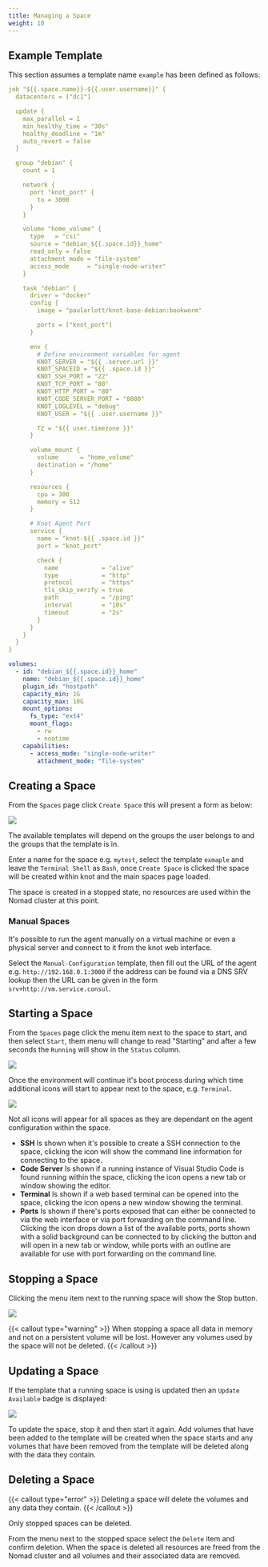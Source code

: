 ```yaml
---
title: Managing a Space
weight: 10
---
```


## Example Template

This section assumes a template name `example` has been defined as follows:

```yaml {filename=Nomad-Job}
job "${{.space.name}}-${{.user.username}}" {
  datacenters = ["dc1"]

  update {
    max_parallel = 1
    min_healthy_time = "30s"
    healthy_deadline = "1m"
    auto_revert = false
  }

  group "debian" {
    count = 1

    network {
      port "knot_port" {
        to = 3000
      }
    }

    volume "home_volume" {
      type   = "csi"
      source = "debian_${{.space.id}}_home"
      read_only = false
      attachment_mode = "file-system"
      access_mode     = "single-node-writer"
    }

    task "debian" {
      driver = "docker"
      config {
        image = "paularlott/knot-base-debian:bookworm"

        ports = ["knot_port"]
      }

      env {
        # Define environment variables for agent
        KNOT_SERVER = "${{ .server.url }}"
        KNOT_SPACEID = "${{ .space.id }}"
        KNOT_SSH_PORT = "22"
        KNOT_TCP_PORT = "80"
        KNOT_HTTP_PORT = "80"
        KNOT_CODE_SERVER_PORT = "8080"
        KNOT_LOGLEVEL = "debug"
        KNOT_USER = "${{ .user.username }}"

        TZ = "${{ user.timezone }}"
      }

      volume_mount {
        volume      = "home_volume"
        destination = "/home"
      }

      resources {
        cpu = 300
        memory = 512
      }

      # Knot Agent Port
      service {
        name = "knot-${{ .space.id }}"
        port = "knot_port"

        check {
          name            = "alive"
          type            = "http"
          protocol        = "https"
          tls_skip_verify = true
          path            = "/ping"
          interval        = "10s"
          timeout         = "2s"
        }
      }
    }
  }
}
```

```yaml {filename=Volume-Definition}
volumes:
  - id: "debian_${{.space.id}}_home"
    name: "debian_${{.space.id}}_home"
    plugin_id: "hostpath"
    capacity_min: 1G
    capacity_max: 10G
    mount_options:
      fs_type: "ext4"
      mount_flags:
        - rw
        - noatime
    capabilities:
      - access_mode: "single-node-writer"
        attachment_mode: "file-system"
```

## Creating a Space

From the `Spaces` page click `Create Space` this will present a form as below:

![](/docs/working-with-spaces/create-space.webp)

The available templates will depend on the groups the user belongs to and the groups that the template is in.

Enter a name for the space e.g. `mytest`, select the template `exmaple` and leave the `Terminal Shell` as `Bash`, once `Create Space` is clicked the space will be created within knot and the main spaces page loaded.

The space is created in a stopped state, no resources are used within the Nomad cluster at this point.

### Manual Spaces

It's possible to run the agent manually on a virtual machine or even a physical server and connect to it from the knot web interface.

Select the `Manual-Configuration` template, then fill out the URL of the agent e.g. `http://192.168.0.1:3000` if the address can be found via a DNS SRV lookup then the URL can be given in the form `srv+http://vm.service.consul`.

## Starting a Space

From the `Spaces` page click the menu item next to the space to start, and then select `Start`, them menu will change to read "Starting" and after a few seconds the `Running` will show in the `Status` column.

![](/docs/working-with-spaces/create-space.webp)

Once the environment will continue it's boot process during which time additional icons will start to appear next to the space, e.g. `Terminal`.

![](/docs/working-with-spaces/running-space.webp)

Not all icons will appear for all spaces as they are dependant on the agent configuration within the space.

- **SSH** Is shown when it's possible to create a SSH connection to the space, clicking the icon will show the command line information for connecting to the space.
- **Code Server** Is shown if a running instance of Visual Studio Code is found running within the space, clicking the icon opens a new tab or window showing the editor.
- **Terminal** Is shown if a web based terminal can be opened into the space, clicking the icon opens a new window showing the terminal.
- **Ports** Is shown if there's ports exposed that can either be connected to via the web interface or via port forwarding on the command line. Clicking the icon drops down a list of the available ports, ports shown with a solid background can be connected to by clicking the button and will open in a new tab or window, while ports with an outline are available for use with port forwarding on the command line.

## Stopping a Space

Clicking the menu item next to the running space will show the Stop button.

![](/docs/working-with-spaces/stopping-space.webp)

{{< callout type="warning" >}}
  When stopping a space all data in memory and not on a persistent volume will be lost. However any volumes used by the space will not be deleted.
{{< /callout >}}

## Updating a Space

If the template that a running space is using is updated then an `Update Available` badge is displayed:

![](/docs/working-with-spaces/space-update.webp)

To update the space, stop it and then start it again. Add volumes that have been added to the template will be created when the space starts and any volumes that have been removed from the template will be deleted along with the data they contain.

## Deleting a Space

{{< callout type="error" >}}
  Deleting a space will delete the volumes and any data they contain.
{{< /callout >}}

Only stopped spaces can be deleted.

From the menu next to the stopped space select the `Delete` item and confirm deletion. When the space is deleted all resources are freed from the Nomad cluster and all volumes and their associated data are removed.
